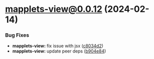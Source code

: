 # mapplets-view@0.0.12 (2024-02-14)

### Bug Fixes

* **mapplets-view:** fix issue with jsx ([c8034d2](https://github.com/mapplesorg/mapplets/commit/c8034d2b0703a500c2a91e135423e2378b7a2963))
* **mapplets-view:** update peer deps ([b904e84](https://github.com/mapplesorg/mapplets/commit/b904e84d23014719cf581f64dfcad45232d3b4eb))

